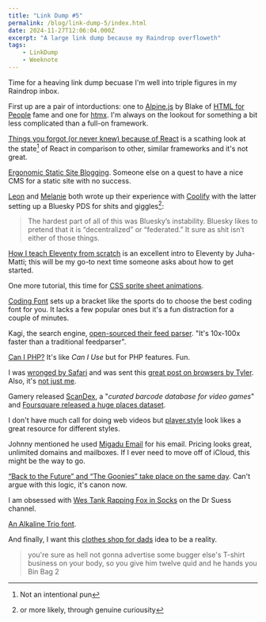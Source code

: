 ```yaml
---
title: "Link Dump #5"
permalink: /blog/link-dump-5/index.html
date: 2024-11-27T12:06:04.000Z
excerpt: "A large link dump because my Raindrop overfloweth"
tags:
    - LinkDump
    - Weeknote
---
```


Time for a heaving link dump becuase I'm well into triple figures in my Raindrop inbox.

First up are a pair of intorductions: one to [Alpine.js](https://blakewatson.com/journal/alpinejs-for-home-cooked-apps/) by Blake of [HTML for People](https://htmlforpeople.com) fame and one for [htmx](https://jakelazaroff.com/words/building-a-single-page-app-with-htmx/). I'm always on the lookout for something a bit less complicated than a full-on framework.

[Things you forgot (or never knew) because of React](https://joshcollinsworth.com/blog/antiquated-react#epilogue) is a scathing look at the state[^1] of React in comparison to other, similar frameworks and it's not great. 

[Ergonomic Static Site Blogging](https://alextheward.com/posts/ergonomic-static-site-blogging/). Someone else on a quest to have a nice CMS for a static site with no success.

[Leon](https://lmika.org/2024/11/23/to-deploy-from.html) and [Melanie](https://melkat.blog/p/hosting-bsky) both wrote up their experience with [Coolify](https://coolify.io) with the latter setting up a Bluesky PDS for shits and giggles[^2]:

> The hardest part of all of this was Bluesky’s instability. Bluesky likes to pretend that it is “decentralized” or “federated.” It sure as shit isn’t either of those things.

[How I teach Eleventy from scratch](https://hamatti.org/posts/how-i-teach-eleventy-from-scratch/) is an excellent intro to Eleventy by Juha-Matti; this will be my go-to next time someone asks about how to get started.

One more tutorial, this time for [CSS sprite sheet animations](https://leanrada.com/notes/css-sprite-sheets/).

[Coding Font](https://www.codingfont.com/) sets up a bracket like the sports do to choose the best coding font for you. It lacks a few popular ones but it's a fun distraction for a couple of minutes.

Kagi, the search engine, [open-sourced their feed parser](https://github.com/kagisearch/fastfeedparser). "It's 10x-100x faster than a traditional feedparser".

[Can I PHP?](https://caniphp.com/) It's like _Can I Use_ but for PHP features. Fun.

I was [wronged by Safari](https://rknight.me/notes/202411160731/) and was sent this [great post on browsers by Tyler](https://tylersticka.com/journal/browsers-again/). Also, it's [not just me](https://forums.macrumors.com/threads/safari-pages-intermittently-stop-loading-until-i-restart-mac.2344669/).

Gamery released [ScanDex](https://scandex.gamery.app/), a "_curated barcode database for video games_" and [Foursquare released a huge places dataset](https://simonwillison.net/2024/Nov/20/foursquare-open-source-places/).

I don't have much call for doing web videos but [player.style](https://player.style/) look likes a great resource for different styles.

Johnny mentioned he used [Migadu Email](https://www.migadu.com/pricing/#are-the-prices-and-limits-per-mailbox-or-account) for his email. Pricing looks great, unlimited domains and mailboxes. If I ever need to move off of iCloud, this might be the way to go.

[“Back to the Future” and “The Goonies” take place on the same day](https://spoiledbluemilk.com/2020/10/23/back-to-the-future-and-the-goonies-take-place-on-the-same-day/). Can't argue with this logic, it's canon now.

I am obsessed with [Wes Tank Rapping Fox in Socks](https://www.youtube.com/watch?v=q5wvurTU5DI) on the Dr Suess channel.

[An Alkaline Trio font](http://damnette97.com).

And finally, I want this [clothes shop for dads](https://retro.social/@ifixcoinops/110823507738743826) idea to be a reality.

> you're sure as hell not gonna advertise some bugger else's T-shirt business on your body, so you give him twelve quid and he hands you Bin Bag 2

[^1]: Not an intentional pun
[^2]: or more likely, through genuine curiousity